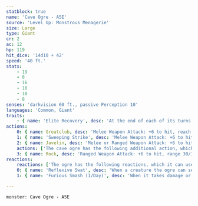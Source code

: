 ```yaml
---
statblock: true
name: 'Cave Ogre - A5E'
source: 'Level Up: Monstrous Menagerie'
size: Large
type: Giant
cr: 2
ac: 12
hp: 119
hit_dice: '14d10 + 42'
speed: '40 ft.'
stats:
    - 19
    - 8
    - 16
    - 10
    - 10
    - 8
senses: 'darkvision 60 ft., passive Perception 10'
languages: 'Common, Giant'
traits:
    - { name: 'Elite Recovery', desc: 'At the end of each of its turns while bloodied, the ogre can end one condition or effect on itself. It can do this even when unconscious or incapacitated.' }
actions:
    0: { name: Greatclub, desc: 'Melee Weapon Attack: +6 to hit, reach 5 ft., one target. Hit: 13 (2d8 + 4) bludgeoning damage, and if the target is a Medium or smaller creature, it makes a DC 14 Strength saving throw, falling prone on a failure.' }
    1: { name: 'Sweeping Strike', desc: 'Melee Weapon Attack: +6 to hit, reach 5 ft., all creatures within 5 feet. Hit: 8 (1d8 + 4) bludgeoning damage, and if the target is a Medium or smaller creature, it makes a DC 14 Strength saving throw. On a failure, it is pushed 10 feet away from the ogre.' }
    2: { name: Javelin, desc: 'Melee or Ranged Weapon Attack: +6 to hit, reach 5 ft. or range 30/120 ft., one target. Hit: 11 (2d6 + 4) piercing damage.' }
    actions: ['The cave ogre has the following additional action, which it can use only while bloodied:']
    3: { name: Rock, desc: 'Ranged Weapon Attack: +6 to hit, range 30/120 ft., one target. Hit: 14 (3d6 + 4) bludgeoning damage, and if the target is a Medium or smaller creature, it makes a DC 14 Strength saving throw, falling prone on a failure.' }
reactions:
    reactions: ['The ogre has the following reactions, which it can use only while bloodied:']
    0: { name: 'Reflexive Swat', desc: 'When a creature the ogre can see within 5 feet hits it with a melee attack, the ogre makes a greatclub attack against it.' }
    1: { name: 'Furious Smash (1/Day)', desc: 'When it takes damage or is targeted by a spell, the cave ogre roars and smashes the ground, a tree, or another object, sending debris flying in a 30-foot radius around the ogre. Each creature in the area makes a DC 14 Dexterity saving throw, taking 10 (3d6) bludgeoning damage on a failed save or half damage on a success. Until the debris is cleared, the area becomes difficult terrain, which the cave ogre ignores.' }

---
```

```statblock
monster: Cave Ogre - A5E
```
